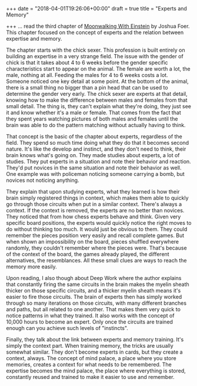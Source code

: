 +++
date = "2018-04-01T19:26:06+00:00"
draft = true
title = "Experts and Memory"

+++
... read the third chapter of [Moonwalking With Einstein](https://www.amazon.com/Moonwalking-Einstein-Science-Remembering-Everything/dp/0143120530/ref=as_sl_pc_qf_sp_asin_til?tag=grochat-20&linkCode=w00&linkId=ed04a2458b6b056f6788ee21e5ceb646&creativeASIN=0143120530) by Joshua Foer. This chapter focused on the concept of experts and the relation between expertise and memory.

The chapter starts with the chick sexer. This profession is built entirely on building an expertise in a very strange field. The issue with the gender of chick is that it takes about 4 to 6 weeks before the gender specific characteristics start to appear on the animal. The female are worth a lot, the male, nothing at all. Feeding the males for 4 to 6 weeks costs a lot. Someone noticed one key detail at some point. At the bottom of the animal, there is a small thing no bigger than a pin head that can be used to determine the gender very early. The chick sexer are experts at that detail, knowing how to make the difference between males and females from that small detail. The thing is, they can't explain what they're doing, they just see it and know whether it's a male or female. That comes from the fact that they spent years watching pictures of both males and females until the brain was able to do the pattern matching without actually having to think.

That concept is the basic of the chapter about experts, regardless of the field. They spend so much time doing what they do that it becomes second nature. It's like the develop and instinct, and they don't need to think, their brain knows what's going on. They made studies about experts, a lot of studies. They put experts in a situation and note their behavior and reaction. They'd put novices in the same situation and note their behavior as well. One example was with policeman noticing someone carrying a bomb, but novices not noticing anything.

They explain that upon studying experts, what they learned is how their brain simply registered things in context, which makes them able to quickly go through those circuits when put in a similar context. There's always a context. If the context is removed, the experts are no better than novices. They noticed that from how chess experts behave and think. Given very specific board positions, the experts would quickly notice the right moves to do without thinking too much. It would just be obvious to them. They could remember the pieces position very easily and recall complete games. But when shown an impossibility on the board, pieces shuffled everywhere randomly, they couldn't remember where the pieces were. That's because of the context of the board, the games already played, the different alternatives, the resemblances. All these small clues are ways to reach the memory more easily.

Upon reading, I also though about Deep Work where the author explains that constantly firing the same circuits in the brain makes the myelin sheath thicker on those specific circuits, and a thicker myelin sheath means it's easier to fire those circuits. The brain of experts then has simply worked through so many iterations on those circuits, with many different branches and paths, but all related to one another. That makes them very quick to notice patterns in what they trained. It also works with the concept of 10,000 hours to become an expert. Only once the circuits are trained enough can you achieve such levels of "instincts".

Finally, they talk about the link between experts and memory training. It's simply the context part. When training memory, the tricks are usually somewhat similar. They don't become experts in cards, but they create a context, always. The concept of mind palace, a place where you store memories, creates a context for what needs to be remembered. The expertise becomes the mind palace, the place where everything is stored, constantly reused and trained to make it easier to use and remember.